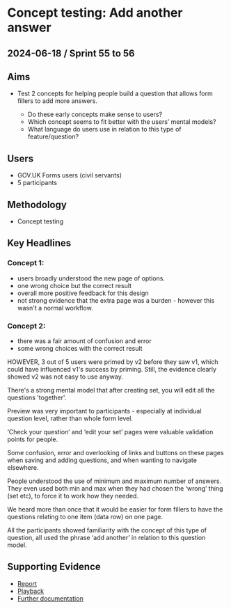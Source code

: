 # Concept testing: Add another answer 

## 2024-06-18 / Sprint 55 to 56

## Aims
- Test 2 concepts for helping people build a question that allows form fillers to add more answers.

    - Do these early concepts make sense to users?
    - Which concept seems to fit better with the users’ mental models?
    - What language do users use in relation to this type of feature/question?

## Users
- GOV.UK Forms users (civil servants)
- 5 participants

## Methodology
- Concept testing

## Key Headlines 
### Concept 1: 
- users broadly understood the new page of options.
- one wrong choice but the correct result
- overall more positive feedback for this design
- not strong evidence that the extra page was a burden - however this wasn't a normal workflow.

### Concept 2:
- there was a fair amount of confusion and error
- some wrong choices with the correct result

HOWEVER, 3 out of 5 users were primed by v2 before they saw v1, which could have influenced v1's success by priming. Still, the evidence clearly showed v2 was not easy to use anyway.

There's a strong mental model that after creating set, you will edit all the questions 'together'.

Preview was very important to participants - especially at individual question level, rather than whole form level.

‘Check your question’ and ‘edit your set’ pages were valuable validation points for people.

Some confusion, error and overlooking of links and buttons on these pages when saving and adding questions, and when wanting to navigate elsewhere.

People understood the use of minimum and maximum number of answers. They even used both min and max when they had chosen the ‘wrong’ thing (set etc), to force it to work how they needed. 

We heard more than once that it would be easier for form fillers to have the questions relating to one item (data row) on one page.

All the participants showed familiarity with the concept of this type of question, all used the phrase ‘add another’ in relation to this question model.

## Supporting Evidence
- [Report](https://docs.google.com/presentation/d/13LAMIzFq6-cn6AKDLYgoyGYy_N8BW036eoTHLo8McUg/edit#slide=id.g10d42026b8_2_0)
- [Playback](https://drive.google.com/file/d/1iHooUhvaFx5z0pJUU1AjbSFMDJ07ZHvE/view?usp=drive_link)
- [Further documentation](https://drive.google.com/drive/folders/1zMaTy5GgWhsDdZ8-uUciCkSUdCddEyAf)